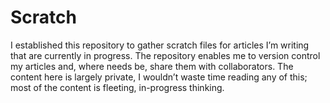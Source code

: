 # Scratch

I established this repository to gather scratch files for articles I’m writing that are currently in progress. The repository enables me to version control my articles and, where needs be, share them with collaborators. The content here is largely private, I wouldn’t waste time reading any of this; most of the content is fleeting, in-progress thinking.
